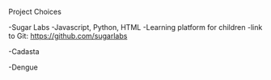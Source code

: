Project Choices

-Sugar Labs
  -Javascript, Python, HTML
  -Learning platform for children
  -link to Git: https://github.com/sugarlabs

-Cadasta

-Dengue
